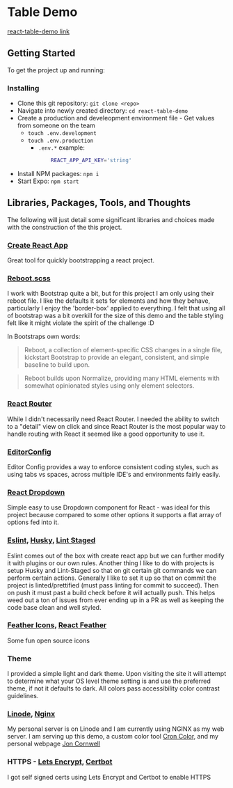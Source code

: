 # Table Demo
[react-table-demo link](https://joncornwelldemo.com)


## Getting Started
To get the project up and running:

### Installing

- Clone this git repository: `git clone <repo>`
- Navigate into newly created directory: `cd react-table-demo`
- Create a production and develeopment environment file - Get values from someone on the team
  - `touch .env.development`
  - `touch .env.production`
	- `.env.*` example: 
		```bash 
			REACT_APP_API_KEY='string'
		```
- Install NPM packages: `npm i`
- Start Expo: `npm start`

## Libraries, Packages, Tools, and Thoughts

The following will just detail some significant libraries and choices made with the construction of the this project.

### [Create React App](https://github.com/facebook/create-react-app)
Great tool for quickly bootstrapping a react project.

### [Reboot.scss](https://getbootstrap.com/docs/4.0/content/reboot/)

I work with Bootstrap quite a bit, but for this project I am only using their reboot file. I like the defaults it sets for elements and how they behave, particularly I enjoy the 'border-box' applied to everything. I felt that using all of bootstrap was a bit overkill for the size of this demo and the table styling felt like it might violate the spirit of the challenge :D

In Bootstraps own words:

> Reboot, a collection of element-specific CSS changes in a single file, kickstart Bootstrap to provide an elegant, consistent, and simple baseline to build upon.

> Reboot builds upon Normalize, providing many HTML elements with somewhat opinionated styles using only element selectors.

### [React Router](https://reacttraining.com/react-router/web/guides/quick-start)

While I didn't necessarily need React Router. I needed the ability to switch to a "detail" view on click and since React Router is the most popular way to handle routing with React it seemed like a good opportunity to use it.

### [EditorConfig](https://editorconfig.org/)

Editor Config provides a way to enforce consistent coding styles, such as using tabs vs spaces, across multiple IDE's and environments fairly easily.

### [React Dropdown](https://www.npmjs.com/package/react-dropdown)
Simple easy to use Dropdown component for React - was ideal for this project because compared to some other options it supports a flat array of options fed into it.

### [Eslint](https://eslint.org/), [Husky](https://github.com/typicode/husky), [Lint Staged](https://github.com/okonet/lint-staged)
Eslint comes out of the box with create react app but we can further modify it with plugins or our own rules. Another thing I like to do with projects is setup Husky and Lint-Staged so that on git certain git commands we can perform certain actions. Generally I like to set it up so that on commit the project is linted/prettified (must pass linting for commit to succeed). Then on push it must past a build check before it will actually push. This helps weed out a ton of issues from ever ending up in a PR as well as keeping the code base clean and well styled.

### [Feather Icons](https://feathericons.com/), [React Feather](https://github.com/feathericons/react-feather)
Some fun open source icons

### Theme
I provided a simple light and dark theme. Upon visiting the site it will attempt to determine what your OS level theme setting is and use the preferred theme, if not it defaults to dark. All colors pass accessibility color contrast guidelines.

### [Linode](), [Nginx](https://www.nginx.com/)
My personal server is on Linode and I am currently using NGINX as my web server. I am serving up this demo, a custom color tool [Cron Color](https://croncolor.com), and my personal webpage [Jon Cornwell](https://joncornwell.com)

### HTTPS - [Lets Encrypt](https://letsencrypt.org/), [Certbot](https://certbot.eff.org/)
I got self signed certs using Lets Encrypt and Certbot to enable HTTPS
